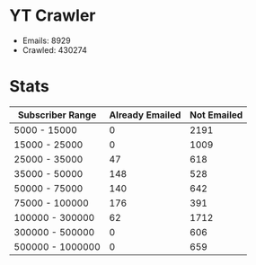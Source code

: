 # YT Crawler
- Emails: 8929
- Crawled: 430274

# Stats
| Subscriber Range  | Already Emailed | Not Emailed |
|-------|-------|-------|
| 5000 - 15000 | 0 | 2191 |
| 15000 - 25000 | 0 | 1009 |
| 25000 - 35000 | 47 | 618 |
| 35000 - 50000 | 148 | 528 |
| 50000 - 75000 | 140 | 642 |
| 75000 - 100000 | 176 | 391 |
| 100000 - 300000 | 62 | 1712 |
| 300000 - 500000 | 0 | 606 |
| 500000 - 1000000 | 0 | 659 |
